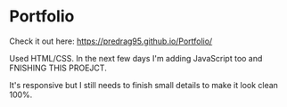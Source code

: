 # Portfolio

Check it out here: https://predrag95.github.io/Portfolio/

Used HTML/CSS. In the next few days I'm adding JavaScript too and FNISHING THIS PROEJCT.

It's responsive but I still needs to finish small details to make it look clean 100%.
